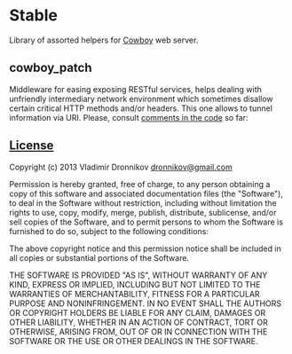 Stable
==============

Library of assorted helpers for [Cowboy](https://github.com/extend/cowboy) web server.

cowboy_patch
--------------

Middleware for easing exposing RESTful services, helps dealing with unfriendly intermediary network environment which sometimes disallow certain critical HTTP methods and/or headers.
This one allows to tunnel information via URI.
Please, consult [comments in the code](src/cowboy_patch.erl#L9-18) so far: 

[License](LICENSE.txt)
-------

Copyright (c) 2013 Vladimir Dronnikov <dronnikov@gmail.com>

Permission is hereby granted, free of charge, to any person obtaining a copy of
this software and associated documentation files (the "Software"), to deal in
the Software without restriction, including without limitation the rights to
use, copy, modify, merge, publish, distribute, sublicense, and/or sell copies of
the Software, and to permit persons to whom the Software is furnished to do so,
subject to the following conditions:

The above copyright notice and this permission notice shall be included in all
copies or substantial portions of the Software.

THE SOFTWARE IS PROVIDED "AS IS", WITHOUT WARRANTY OF ANY KIND, EXPRESS OR
IMPLIED, INCLUDING BUT NOT LIMITED TO THE WARRANTIES OF MERCHANTABILITY, FITNESS
FOR A PARTICULAR PURPOSE AND NONINFRINGEMENT. IN NO EVENT SHALL THE AUTHORS OR
COPYRIGHT HOLDERS BE LIABLE FOR ANY CLAIM, DAMAGES OR OTHER LIABILITY, WHETHER
IN AN ACTION OF CONTRACT, TORT OR OTHERWISE, ARISING FROM, OUT OF OR IN
CONNECTION WITH THE SOFTWARE OR THE USE OR OTHER DEALINGS IN THE SOFTWARE.
